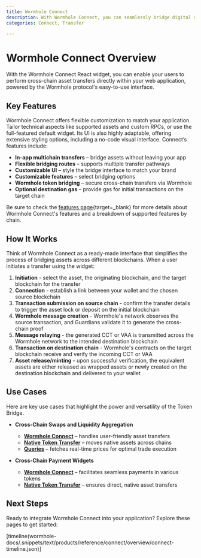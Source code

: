 ```yaml
---
title: Wormhole Connect
description: With Wormhole Connect, you can seamlessly bridge digital assets and data across a wide range of supported blockchain networks.
categories: Connect, Transfer

---
```


# Wormhole Connect Overview 

With the Wormhole Connect React widget, you can enable your users to perform cross-chain asset transfers directly within your web application, powered by the Wormhole protocol's easy-to-use interface.

## Key Features

Wormhole Connect offers flexible customization to match your application. Tailor technical aspects like supported assets and custom RPCs, or use the full-featured default widget. Its UI is also highly adaptable, offering extensive styling options, including a no-code visual interface. Connect’s features include:

- **In-app multichain transfers** – bridge assets without leaving your app
- **Flexible bridging routes** – supports multiple transfer pathways
- **Customizable UI** – style the bridge interface to match your brand 
- **Customizable features** – select bridging options 
- **Wormhole token bridging** – secure cross-chain transfers via Wormhole
- **Optional destination gas** – provide gas for initial transactions on the target chain

Be sure to check the [features page](/docs/products/connect/reference/support-matrix/#feature-support-matrix){target=\_blank} for more details about Wormhole Connect's features and a breakdown of supported features by chain.

## How It Works

Think of Wormhole Connect as a ready-made interface that simplifies the process of bridging assets across different blockchains. When a user initiates a transfer using the widget:

1.  **Initiation** - select the asset, the originating blockchain, and the target blockchain for the transfer
2.  **Connection** - establish a link between your wallet and the chosen source blockchain
3.  **Transaction submission on source chain** - confirm the transfer details to trigger the asset lock or deposit on the initial blockchain
4.  **Wormhole message creation** - Wormhole's network observes the source transaction, and Guardians validate it to generate the cross-chain proof 
5.  **Message relaying** -  the generated CCT or VAA is transmitted across the Wormhole network to the intended destination blockchain
6.  **Transaction on destination chain** - Wormhole's contracts on the target blockchain receive and verify the incoming CCT or VAA
7.  **Asset release/minting** - upon successful verification, the equivalent assets are either released as wrapped assets  or newly created on the destination blockchain and delivered to your wallet

## Use Cases

Here are key use cases that highlight the power and versatility of the Token Bridge.

- **Cross-Chain Swaps and Liquidity Aggregation**

    - [**Wormhole Connect**](/docs/build/transfers/connect/overview/) – handles user-friendly asset transfers
    - [**Native Token Transfer**](/docs/build/transfers/native-token-transfers/) – moves native assets across chains
    - [**Queries**](/docs/build/queries/overview/) – fetches real-time prices for optimal trade execution


- **Cross-Chain Payment Widgets**

    - [**Wormhole Connect**](/docs/build/transfers/connect/overview/) – facilitates seamless payments in various tokens
    - [**Native Token Transfer**](/docs/build/transfers/native-token-transfers/) – ensures direct, native asset transfers

## Next Steps 

Ready to integrate Wormhole Connect into your application? Explore these pages to get started:

[timeline(wormhole-docs/.snippets/text/products/reference/connect/overview/connect-timeline.json)]
